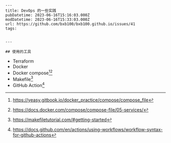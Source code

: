     ---
    title: DevOps 的一些实践
    pubDatetime: 2023-06-16T15:16:03.000Z
    modDatetime: 2023-06-16T15:33:03.000Z
    url: https://github.com/bxb100/bxb100.github.io/issues/41
    tags:


    ---

    ## 使用的工具

- Terraform
- Docker
- Docker compose[^1][^2]
- Makefile[^3]
- GitHub Action[^4]

[^1]: https://yeasy.gitbook.io/docker_practice/compose/compose_file
[^2]: https://docs.docker.com/compose/compose-file/05-services/
[^3]: https://makefiletutorial.com/#getting-started
[^4]: https://docs.github.com/en/actions/using-workflows/workflow-syntax-for-github-actions
